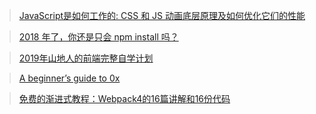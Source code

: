 > [JavaScript是如何工作的: CSS 和 JS 动画底层原理及如何优化它们的性能](https://segmentfault.com/a/1190000017927665?hmsr=toutiao.io&utm_medium=toutiao.io&utm_source=toutiao.io)

> [2018 年了，你还是只会 npm install 吗？](https://juejin.im/post/5ab3f77df265da2392364341)

> [2019年山地人的前端完整自学计划](https://juejin.im/post/5c3e927a518825255d29772e?utm_source=gold_browser_extension)

> [A beginner’s guide to 0x](https://blog.0xproject.com/a-beginners-guide-to-0x-81d30298a5e0)

> [免费的渐进式教程：Webpack4的16篇讲解和16份代码](https://juejin.im/post/5c25b76ef265da614b120ed0?utm_source=gold_browser_extension)